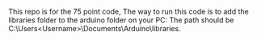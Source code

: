 This repo is for the 75 point code, The way to run this code is to add the libraries folder to the arduino folder on your PC: 
The path should be C:\Users\<Username>\Documents\Arduino\libraries.
